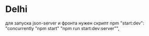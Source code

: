 # Delhi
для запуска json-server и фронта нужен скрипт 
npm "start:dev": "concurrently \"npm start\" \"npm run start:dev:server\"",
